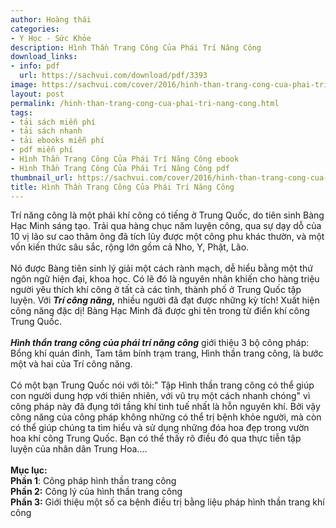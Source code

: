 ```yaml
---
author: Hoàng thái
categories:
- Y Học - Sức Khỏe
description: Hình Thần Trang Công Của Phái Trí Năng Công
download_links:
- info: pdf
  url: https://sachvui.com/download/pdf/3393
image: https://sachvui.com/cover/2016/hinh-than-trang-cong-cua-phai-tri-nang-cong.jpg
layout: post
permalink: /hinh-than-trang-cong-cua-phai-tri-nang-cong.html
tags:
- tải sách miễn phí
- tải sách nhanh
- tải ebooks miễn phí
- pdf miễn phí
- Hình Thần Trang Công Của Phái Trí Năng Công ebook
- Hình Thần Trang Công Của Phái Trí Năng Công pdf
thumbnail_url: https://sachvui.com/cover/2016/hinh-than-trang-cong-cua-phai-tri-nang-cong.jpg
title: Hình Thần Trang Công Của Phái Trí Năng Công
---
```


 <div class="item-desc text-justify"> <p>Trí năng công là một phái khí công có tiếng ở Trung Quốc, do tiên sinh Bàng Hạc Minh sáng tạo. Trải qua hàng chục năm luyện công, qua sự dạy dỗ của 10 vị lão sư cao thâm ông đã tích lũy được một công phu khác thườn, và một vốn kiến thức sâu sắc, rộng lớn gồm cả Nho, Y, Phật, Lão. <br><br>Nó được Bàng tiên sinh lý giải một cách rành mạch, dễ hiểu bằng một thứ ngôn ngữ hiện đại, khoa học. Có lẽ đó là nguyên nhân khiến cho hàng triệu người yêu thích khí công ở tất cả các tỉnh, thành phố ở Trung Quốc tập luyện. Với <strong><em>Trí công năng</em>,</strong> nhiều người đã đạt được những kỳ tích! Xuất hiện công năng đặc dị! Bàng Hạc Minh đã được ghi tên trong từ điển khí công Trung Quốc. <br><br><strong><em>Hình thần trang công của phái trí năng công</em></strong> giới thiệu 3 bộ công pháp: Bổng khí quán đỉnh, Tam tâm bính trạm trang, Hình thần trang công, là bước một và hai của Trí công năng. <br><br>Có một bạn Trung Quốc nói với tôi:" Tập Hình thần trang công có thể giúp con người dung hợp với thiên nhiên, với vũ trụ một cách nhanh chóng" vì công pháp này đã đụng tới tầng khí tinh tuế nhất là hỗn nguyên khí. Bởi vậy công năng của công pháp không những có thể trị bệnh khỏe người, mà còn có thể giúp chúng ta tìm hiểu và sử dụng những đóa hoa đẹp trong vườn hoa khí công Trung Quốc. Bạn có thể thấy rõ điều đó qua thực tiễn tập luyện của nhân dân Trung Hoa....<br><br><strong>Mục lục:</strong> <br><strong>Phần 1</strong>: Công pháp hình thần trang công <br><strong>Phần 2:</strong> Công lý của hình thần trang công<br><strong>Phần 3:</strong> Giới thiệu một số ca bệnh điều trị bằng liệu pháp hình thần trang khí công</p> </div>